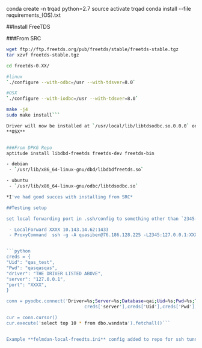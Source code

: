 conda create -n trqad python=2.7
source activate trqad
conda install --file requirements_(OS).txt

##Install FreeTDS

###From SRC

```bash
wget ftp://ftp.freetds.org/pub/freetds/stable/freetds-stable.tgz
tar xzvf freetds-stable.tgz 

cd freetds-0.XX/

#linux
`./configure --with-odbc=/usr --with-tdsver=8.0`

#OSX
`./configure --with-iodbc=/usr --with-tdsver=8.0`

make -j4
sudo make install```

Driver will now be installed at `/usr/local/lib/libtdsodbc.so.0.0.0` on **linux** or `/usr/local/lib/libtdsodbc.so` on 
**OSX** 


###From DPKG Repo
aptitude install libdbd-freetds freetds-dev freetds-bin 

- debian
 - `/usr/lib/x86_64-linux-gnu/dbd/libdbdfreetds.so`

- ubuntu
 - `/usr/lib/x86_64-linux-gnu/odbc/libtdsodbc.so`

*I've had good succes with installing from SRC*

##Testing setup

set local forwarding port in .ssh/config to something other than `2345-2347`.  This port number is used twice. 

 - LocalForward XXXX 10.143.14.62:1433
 - ProxyCommand  ssh -g -A quasiben@76.186.128.225 -L2345:127.0.0.1:XXXX nc %h %p 2> /dev/null


```python
creds = {
"Uid": "qas_test",
"Pwd": "qasqasqas",
"driver": "THE DRIVER LISTED ABOVE",
"server": "127.0.0.1",
"port": "XXXX",
}

conn = pyodbc.connect('Driver=%s;Server=%s;Database=qai;Uid=%s;Pwd=%s;TDS_VERSION=8.0;PORT=%s'%(creds['driver'],\
                             creds['server'],creds['Uid'],creds['Pwd'],creds['port']))

cur = conn.cursor()
cur.execute('select top 10 * from dbo.wsndata').fetchall()```


Example **felmdan-local-freedts.ini** config added to repo for ssh tunneling
